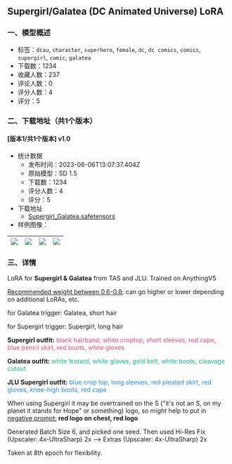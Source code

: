 ## Supergirl/Galatea (DC Animated Universe) LoRA
### 一、模型概述

- 标签：`dcau`, `character`, `superhero`, `female`, `dc`, `dc comics`, `comics`, `supergirl`, `comic`, `galatea`
- 下载数：1234
- 收藏人数：237
- 评论人数：0
- 评分人数：4
- 评分：5

### 二、下载地址（共1个版本）

#### [版本1/共1个版本] v1.0

- 统计数据
  - 发布时间：2023-06-06T13:07:37.404Z
  - 原始模型：SD 1.5
  - 下载数：1234
  - 评分人数：4
  - 评分：5
- 下载地址
  - [Supergirl_Galatea.safetensors](https://civitai.com/api/download/models/84996)
- 样例图像：

| <img src="https://image.civitai.com/xG1nkqKTMzGDvpLrqFT7WA/671f1fb6-16de-4a24-b8a2-5f3b25d54b47/width=450/961028.jpeg" /> | <img src="https://image.civitai.com/xG1nkqKTMzGDvpLrqFT7WA/857d2adc-8081-457d-9294-bc5c3260312c/width=450/961038.jpeg" /> | <img src="https://image.civitai.com/xG1nkqKTMzGDvpLrqFT7WA/53753176-0a41-4629-9dba-64b9802787aa/width=450/961036.jpeg" /> | <img src="https://image.civitai.com/xG1nkqKTMzGDvpLrqFT7WA/05a61ec9-ba3a-44f2-bcdd-5eb10448d7e6/width=450/961029.jpeg" /> |
| ---- | ---- | ---- | ---- |


### 三、详情
<p>LoRA for <strong>Supergirl &amp; Galatea</strong> from TAS and JLU. Trained on AnythingV5</p><p><u>Recommended weight between 0.6-0.8</u>; can go higher or lower depending on additional LoRAs, etc.</p><p></p><p>for Galatea trigger: Galatea, short hair</p><p>for Supergirl trigger: Supergirl, long hair</p><p></p><p><strong>Supergirl outfit:</strong> <span style="color:#e64980">black hairband, white croptop, short sleeves, red cape, blue pencil skirt, red boots, white gloves</span></p><p></p><p><strong>Galatea outfit: </strong><span style="color:#12b886">white leotard, white gloves, gold belt, white boots, cleavage cutout</span></p><p></p><p><strong>JLU Supergirl outfit:</strong> <span style="color:#228be6">blue crop top, long sleeves, red pleated skirt, red gloves, knee-high boots, red cape</span></p><p></p><p>When using Supergirl it may be overtrained on the S ("it's not an S, on my planet it stands for Hope" or something) logo, so <em>might </em>help to put in <u>negative prompt:</u> <strong>red logo on chest, red logo</strong></p><p></p><p>Generated Batch Size 6, and picked one seed. Then used Hi-Res Fix (Upscaler: 4x-UltraSharp) 2x —&gt; Extras (Upscaler: 4x-UltraSharp) 2x</p><p>Taken at 8th epoch for flexibility.</p>